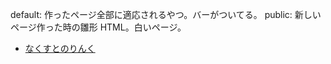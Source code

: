 default: 作ったページ全部に適応されるやつ。バーがついてる。
public: 新しいページ作った時の雛形 HTML。白いページ。

- [なくすとのりんく](https://nuxtjs.org/guide/views#layouts)
